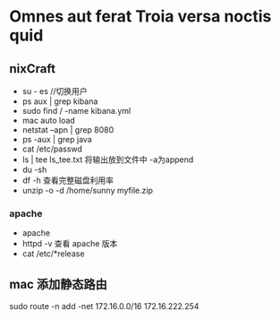 # Omnes aut ferat Troia versa noctis quid

## nixCraft

* su - es   //切换用户
* ps aux | grep kibana
* sudo find / -name kibana.yml
* mac auto load
* netstat –apn | grep 8080
* ps -aux | grep java
* cat /etc/passwd
* ls | tee ls_tee.txt 将输出放到文件中 -a为append
* du -sh
* df -h       查看完整磁盘利用率
* unzip -o -d /home/sunny myfile.zip

### apache

* apache 
* httpd -v  查看 apache 版本
* cat /etc/*release

## mac 添加静态路由

  sudo route -n add -net 172.16.0.0/16 172.16.222.254